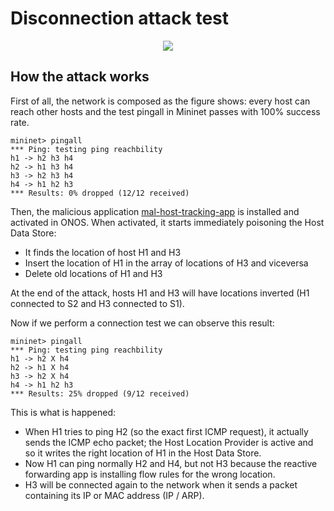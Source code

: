 # Disconnection attack test

<p align="center">
  <img src="https://github.com/edoardottt/offensive-onos-apps/blob/main/tests/disconnection/Disconnection_CAP_attack.png">
</p>

How the attack works
----

First of all, the network is composed as the figure shows: every host can reach other hosts and the test pingall in Mininet passes with 100% success rate.

```
mininet> pingall
*** Ping: testing ping reachbility
h1 -> h2 h3 h4
h2 -> h1 h3 h4
h3 -> h2 h3 h4
h4 -> h1 h2 h3
*** Results: 0% dropped (12/12 received)
```

Then, the malicious application [mal-host-tracking-app](https://github.com/edoardottt/offensive-onos-apps/tree/main/apps/mal-host-tracking-app) is installed and activated in ONOS. When activated, it starts immediately poisoning the Host Data Store:

- It finds the location of host H1 and H3
- Insert the location of H1 in the array of locations of H3 and viceversa
- Delete old locations of H1 and H3

At the end of the attack, hosts H1 and H3 will have locations inverted (H1 connected to S2 and H3 connected to S1).

Now if we perform a connection test we can observe this result:

```
mininet> pingall
*** Ping: testing ping reachbility
h1 -> h2 X h4
h2 -> h1 X h4
h3 -> h2 X h4
h4 -> h1 h2 h3
*** Results: 25% dropped (9/12 received)
```

This is what is happened:

- When H1 tries to ping H2 (so the exact first ICMP request), it actually sends the ICMP echo packet; the Host Location Provider is active and so it writes the right location of H1 in the Host Data Store.
- Now H1 can ping normally H2 and H4, but not H3 because the reactive forwarding app is installing flow rules for the wrong location.
- H3 will be connected again to the network when it sends a packet containing its IP or MAC address (IP / ARP).
